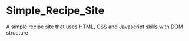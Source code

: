 # Simple_Recipe_Site

A simple recipe site that uses HTML, CSS and Javascript skills with DOM structure

